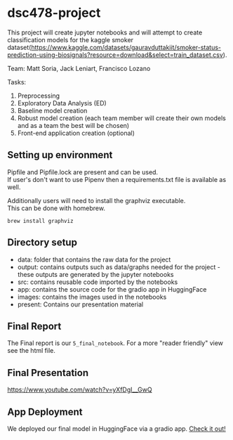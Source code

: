 # dsc478-project
This project will create jupyter notebooks and will attempt to create classification models for the kaggle smoker dataset(https://www.kaggle.com/datasets/gauravduttakiit/smoker-status-prediction-using-biosignals?resource=download&select=train_dataset.csv).

Team: Matt Soria, Jack Leniart, Francisco Lozano
  
Tasks:  
1. Preprocessing  
2. Exploratory Data Analysis (ED)  
3. Baseline model creation  
4. Robust model creation (each team member will create their own models and as a team the best will be chosen)
5. Front-end application creation (optional)  

## Setting up environment
Pipfile and Pipfile.lock are present and can be used.  
If user's don't want to use Pipenv then a requirements.txt file is available as well.  

Additionally users will need to install the graphviz executable.  
This can be done with homebrew.  

```
brew install graphviz
```

## Directory setup
- data: folder that contains the raw data for the project  
- output: contains outputs such as data/graphs needed for the project - these outputs are generated by the jupyter notebooks  
- src: contains reusable code imported by the notebooks 
- app: contains the source code for the gradio app in HuggingFace
- images: contains the images used in the notebooks
- present: Contains our presentation material

## Final Report

The Final report is our `5_final_notebook`. For a more "reader friendly" view see the html file.

## Final Presentation

https://www.youtube.com/watch?v=yXfDgI__GwQ

## App Deployment
We deployed our final model in HuggingFace via a gradio app. [Check it out!](https://huggingface.co/spaces/FranciscoLozDataScience/smoker_model)